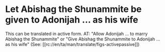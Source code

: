 # Let Abishag the Shunammite be given to Adonijah ... as his wife

This can be translated in active form. AT: "Allow Adonijah ... to marry Abishag the Shunammite" or "Give Abishag the Shunammite to Adonijah ... as his wife" (See: [[rc://en/ta/man/translate/figs-activepassive]])

